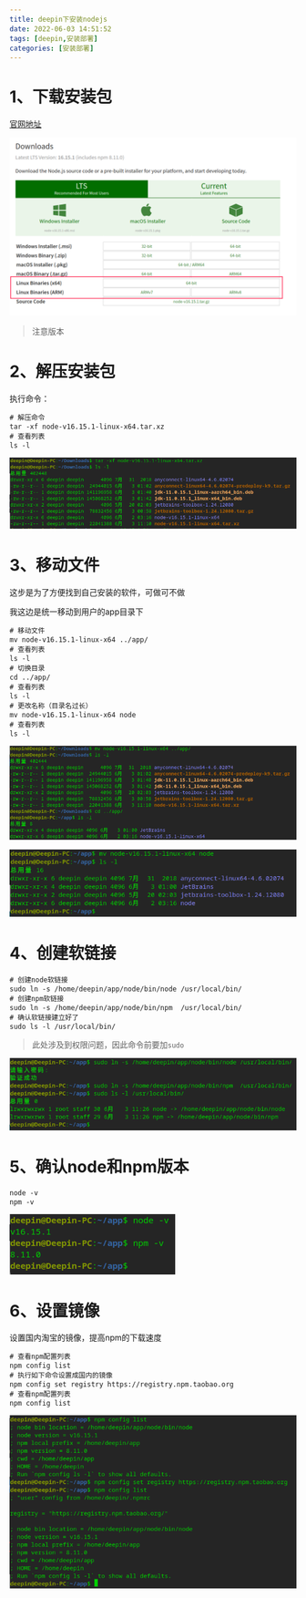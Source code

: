 ```yaml
---
title: deepin下安装nodejs
date: 2022-06-03 14:51:52
tags: [deepin,安装部署]
categories: [安装部署]
---
```

# 1、下载安装包

[官网地址](https://nodejs.org/en/download/)

![image-20220603110634896](inNodejsByOsDeepin/image-20220603110634896.png)

> 注意版本

# 2、解压安装包

执行命令：

```shell
# 解压命令
tar -xf node-v16.15.1-linux-x64.tar.xz
# 查看列表
ls -l
```

![image-20220603111656347](inNodejsByOsDeepin/image-20220603111656347.png)

# 3、移动文件

这步是为了方便找到自己安装的软件，可做可不做

我这边是统一移动到用户的app目录下

```shell
# 移动文件
mv node-v16.15.1-linux-x64 ../app/
# 查看列表
ls -l
# 切换目录
cd ../app/
# 查看列表
ls -l
# 更改名称（目录名过长）
mv node-v16.15.1-linux-x64 node
# 查看列表
ls -l
```

![image-20220603112001543](inNodejsByOsDeepin/image-20220603112001543.png)

![image-20220603112153367](inNodejsByOsDeepin/image-20220603112153367.png)

# 4、创建软链接

```shell
# 创建node软链接
sudo ln -s /home/deepin/app/node/bin/node /usr/local/bin/
# 创建npm软链接
sudo ln -s /home/deepin/app/node/bin/npm  /usr/local/bin/
# 确认软链接建立好了
sudo ls -l /usr/local/bin/
```

> 此处涉及到权限问题，因此命令前要加`sudo`

![image-20220603112904096](inNodejsByOsDeepin/image-20220603112904096.png)

# 5、确认node和npm版本

```shell
node -v
npm -v
```

![image-20220603113034176](inNodejsByOsDeepin/image-20220603113034176.png)

# 6、设置镜像

设置国内淘宝的镜像，提高npm的下载速度

```shell
# 查看npm配置列表
npm config list
# 执行如下命令设置成国内的镜像
npm config set registry https://registry.npm.taobao.org
# 查看npm配置列表
npm config list
```

![image-20220603113454241](inNodejsByOsDeepin/image-20220603113454241.png)
